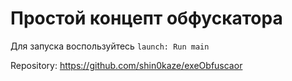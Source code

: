 # Простой концепт обфускатора

Для запуска воспользуйтесь `launch: Run main`

Repository: https://github.com/shin0kaze/exeObfuscaor